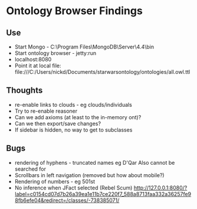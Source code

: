 # Ontology Browser Findings

## Use

* Start Mongo - C:\Program Files\MongoDB\Server\4.4\bin
* Start ontology browser - jetty:run
* localhost:8080
* Point it at local file: file:///C:/Users/nickd/Documents/starwarsontology/ontologies/all.owl.ttl

## Thoughts
* re-enable links to clouds - eg clouds/individuals
* Try to re-enable reasoner
* Can we add axioms (at least to the in-memory ont)?
* Can we then export/save changes?
* If sidebar is hidden, no way to get to subclasses

## Bugs
* rendering of hyphens - truncated names eg D'Qar
  Also cannot be searched for
* Scrollbars in left navigation 
  (removed but how about mobile?)
* Rendering of numbers - eg 501st
* No inference when JFact selected (Rebel Scum)
  http://127.0.0.1:8080/?label=c0154cd07d7b26a39ea1e11b7ce220f7_588a8713faa332a36257fe98fb6efe04&redirect=/classes/-738385071/
